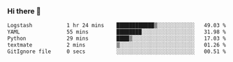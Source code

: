 ### Hi there 👋

<!--START_SECTION:waka-->

```txt
Logstash           1 hr 24 mins    ████████████▒░░░░░░░░░░░░   49.03 %
YAML               55 mins         ████████░░░░░░░░░░░░░░░░░   31.98 %
Python             29 mins         ████▒░░░░░░░░░░░░░░░░░░░░   17.03 %
textmate           2 mins          ▒░░░░░░░░░░░░░░░░░░░░░░░░   01.26 %
GitIgnore file     0 secs          ░░░░░░░░░░░░░░░░░░░░░░░░░   00.51 %
```

<!--END_SECTION:waka-->

<!--
**Jonas-VanHaeken/Jonas-VanHaeken** is a ✨ _special_ ✨ repository because its `README.md` (this file) appears on your GitHub profile.

Here are some ideas to get you started:

- 🔭 I’m currently working on ...
- 🌱 I’m currently learning ...
- 👯 I’m looking to collaborate on ...
- 🤔 I’m looking for help with ...
- 💬 Ask me about ...
- 📫 How to reach me: ...
- 😄 Pronouns: ...
- ⚡ Fun fact: ...
-->
